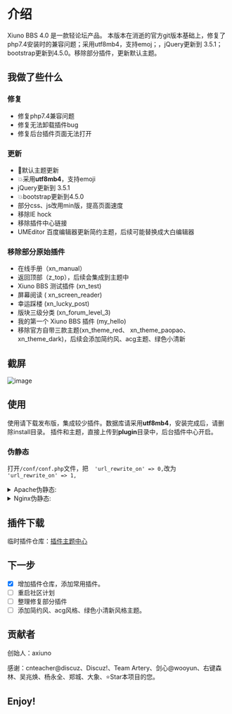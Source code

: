 # 介绍
Xiuno BBS 4.0 是一款轻论坛产品。
本版本在消逝的官方git版本基础上，修复了php7.4安装时的兼容问题；采用utf8mb4，支持emoj；，jQuery更新到 3.5.1；bootstrap更新到4.5.0。移除部分插件，更新默认主题。

## 我做了些什么

### 修复
- 修复php7.4兼容问题
- 修复无法卸载插件bug
- 修复后台插件页面无法打开
### 更新
- 💄默认主题更新
- 💥采用**utf8mb4**，支持emoji
- jQuery更新到 3.5.1
- 💥bootstrap更新到4.5.0
- 部分css、js改用min版，提高页面速度
- 移除IE hock
- 移除插件中心链接
- UMEditor 百度编辑器更新简约主题，后续可能替换成大白编辑器
### 移除部分原始插件
* 在线手册（xn_manual）
* 返回顶部（z_top），后续会集成到主题中
* Xiuno BBS 测试插件 (xn_test)
* 屏幕阅读 ( xn_screen_reader)
* 幸运踩楼 (xn_lucky_post)
* 版块三级分类 (xn_forum_level_3)
* 我的第一个 Xiuno BBS 插件 (my_hello)
* 移除官方自带三款主题(xn_theme_red、 xn_theme_paopao、xn_theme_dark)，后续会添加简约风、acg主题、绿色小清新

## 截屏
![image](https://raw.githubusercontent.com/jiix/xiunobbs/master/screenshot.png)

## 使用
使用请下载发布版，集成较少插件。数据库请采用**utf8mb4**，安装完成后，请删除install目录。
插件和主题，直接上传到**plugin**目录中，后台插件中心开启。

### 伪静态
打开`/conf/conf.php`文件，把`  'url_rewrite_on' => 0,`改为`  'url_rewrite_on' => 1,`

<details>
<summary>Apache伪静态:</summary>

```
<IfModule mod_rewrite.c>
RewriteEngine on

# Apache 2.4
RewriteCond %{REQUEST_FILENAME} !-d 
RewriteCond %{REQUEST_FILENAME} !-f 
RewriteRule ^(.*?)([^/]*)$ $1index.php?$2 [QSA,PT,L]

# Apache other
#RewriteRule ^(.*?)([^/]*)\.htm(.*)$ $1/index.php?$2.htm$3 [L]
</IfModule>
```
</details>

<details>
<summary>Nginx伪静态:</summary>

```
location ~* \.(htm)$ {

    rewrite "^(.*)/(.+?).htm(.*?)$" $1/index.php?$2.htm$3 last;

}
```
</details>



## 插件下载

临时插件仓库：[插件主题中心](https://github.com/jiix/plugins)

## 下一步

- [x] 增加插件仓库，添加常用插件。
- [ ] 重启社区计划
- [ ] 整理修复部分插件
- [ ] 添加简约风、acg风格、绿色小清新风格主题。

## 贡献者
创始人：axiuno

感谢：cnteacher@discuz、Discuz!、Team Artery、剑心@wooyun、右键森林、吴兆焕、杨永全、郑城、大象、⭐Star本项目的您。

## Enjoy!
